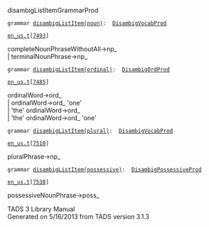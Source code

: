 ---
---
<span class="title">disambigListItem</span><span class="type">GrammarProd</span>

`grammar `<span class="classExtLink">[`disambigListItem(noun)`](../object/disambigListItem(noun).html)</span>` :   `[`DisambigVocabProd`](../object/DisambigVocabProd.html)

[`en_us.t`](../file/en_us.t.html)`[`[`7493`](../source/en_us.t.html#7493)`]`

<div class="gramrule">

completeNounPhraseWithoutAll-\>np\_  
\| terminalNounPhrase-\>np\_  

</div>

`grammar `<span class="classExtLink">[`disambigListItem(ordinal)`](../object/disambigListItem(ordinal).html)</span>` :   `[`DisambigOrdProd`](../object/DisambigOrdProd.html)

[`en_us.t`](../file/en_us.t.html)`[`[`7485`](../source/en_us.t.html#7485)`]`

<div class="gramrule">

ordinalWord-\>ord\_  
\| ordinalWord-\>ord\_ 'one'  
\| 'the' ordinalWord-\>ord\_  
\| 'the' ordinalWord-\>ord\_ 'one'  

</div>

`grammar `<span class="classExtLink">[`disambigListItem(plural)`](../object/disambigListItem(plural).html)</span>` :   `[`DisambigVocabProd`](../object/DisambigVocabProd.html)

[`en_us.t`](../file/en_us.t.html)`[`[`7510`](../source/en_us.t.html#7510)`]`

<div class="gramrule">

pluralPhrase-\>np\_  

</div>

`grammar `<span class="classExtLink">[`disambigListItem(possessive)`](../object/disambigListItem(possessive).html)</span>` :   `[`DisambigPossessiveProd`](../object/DisambigPossessiveProd.html)

[`en_us.t`](../file/en_us.t.html)`[`[`7538`](../source/en_us.t.html#7538)`]`

<div class="gramrule">

possessiveNounPhrase-\>poss\_  

</div>

<div class="ftr">

TADS 3 Library Manual  
Generated on 5/16/2013 from TADS version 3.1.3

</div>
